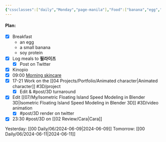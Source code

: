 ```yaml
---
{"cssclasses":["daily","Monday","page-manila"],"Food":["banana","egg","energy drink","soy protein","purge"],"diet":false,"cals":true,"calories":289,"protein":33,"fat":5,"carbs":29,"weight":39.3,"date":"2024-06-10","share":true,"dg-publish":true,"permalink":"/00-daily/06/2024-06-10/","contentClasses":"daily Monday page-manila","dgPassFrontmatter":true,"noteIcon":"","created":"2025-01-21T01:20:16.032+10:00","updated":"2025-01-21T15:25:25.432+10:00"}
---
```


#### Plan:
- [x] Breakfast
	- an egg
	- a small banana
	- soy protein
- [x] Log meals to **필라이즈**
	- [x] Post on Twitter
- [x] Kinopio
- [x] 09:00 [Morning skincare](AM.png)
- [x] 17-21 Work on the [[04 Projects/Portfolio/Animated character\|Animated character]] #3D/project 
	- [x] Edit & #post/3D turnaround
- [x] Edit [[07/My/Isometric Floating Island Speed Modeling in Blender 3D\|Isometric Floating Island Speed Modeling in Blender 3D]] #3D/video animation
	- [x] #post/3D render on twitter
- [x] 23:30 #post/3D on [[02 Review/Cara\|Cara]]

Yesterday: [[00 Daily/06/2024-06-09\|2024-06-09]]
Tomorrow: [[00 Daily/06/2024-06-11\|2024-06-11]]